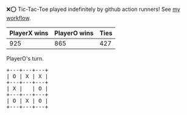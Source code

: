 :x::o: Tic-Tac-Toe played indefinitely by github action runners! See [my workflow](.github/workflows/play.yaml).

|PlayerX wins|PlayerO wins|Ties|
|-|-|-|
|925|865|427|

PlayerO's turn.

<pre>
+---+---+---+
| O | X | X |
+---+---+---+
| X |   | O |
+---+---+---+
| O | X | O |
+---+---+---+
</pre>
